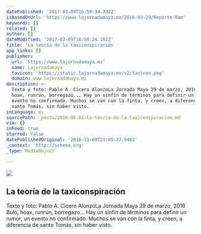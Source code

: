 ```yaml
---
datePublished: '2017-03-09T16:50:34.332Z'
isBasedOnUrl: 'https://www.lajornadamaya.mx/2016-03-29/Reporte-8am'
keywords: []
related: []
author: []
dateModified: '2017-03-09T16:50:24.102Z'
title: 'La teoría de la taxiconspiración '
app_links: []
publisher:
  url: 'https://www.lajornadamaya.mx'
  name: Lajornadamaya
  favicon: 'https://static.lajornadamaya.mx/v2/favicon.png'
  domain: www.lajornadamaya.mx
description: >-
  Texto y foto: Pablo A. Cicero AlonzoLa Jornada Maya 29 de marzo, 2016 Bulo,
  hoax, runrún, borregazo... Hay un sinfín de términos para definir un rumor, un
  evento no confirmado. Muchos se van con la finta, y creen, a diferencia de
  santo Tomás, sin haber visto.
inLanguage: es
sourcePath: _posts/2016-06-01-la-teoria-de-la-taxiconspiracion.md
via: {}
inFeed: true
starred: false
datePublishedOriginal: '2016-11-09T21:05:37.946Z'
_context: 'http://schema.org'
_type: MediaObject

---
```

<article style=""><img src="https://s3-us-west-2.amazonaws.com/the-grid-img/p/3a1b81b1b09970f08b6e77f2e7f00698ac92f3f7.jpg" /><h1>La teoría de la taxiconspiración </h1><p>Texto y foto: Pablo A. Cicero AlonzoLa Jornada Maya 29 de marzo, 2016 Bulo, hoax, runrún, borregazo... Hay un sinfín de términos para definir un rumor, un evento no confirmado. Muchos se van con la finta, y creen, a diferencia de santo Tomás, sin haber visto.</p></article>